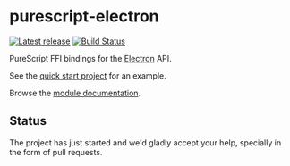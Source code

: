 # purescript-electron

[![Latest release](http://img.shields.io/bower/v/purescript-electron.svg)](https://github.com/bamboo/purescript-electron/releases)
[![Build Status](https://travis-ci.org/bamboo/purescript-electron.svg?branch=master)](https://travis-ci.org/bamboo/purescript-electron)

PureScript FFI bindings for the [Electron](http://electron.atom.io) API.

See the [quick start project](https://github.com/bamboo/purescript-electron-quickstart) for an example.

Browse the [module
documentation](https://pursuit.purescript.org/packages/purescript-electron).

## Status

The project has just started and we'd gladly accept your help, specially in the form of pull requests.
